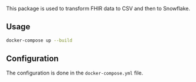 This package is used to transform FHIR data to CSV and then to Snowflake.

## Usage

```bash
docker-compose up --build
```

## Configuration

The configuration is done in the `docker-compose.yml` file.
